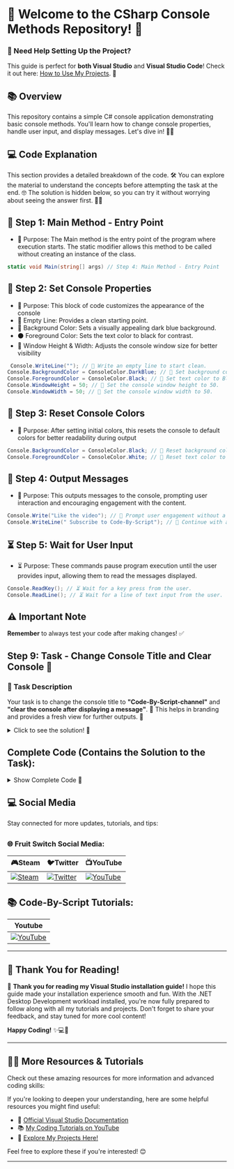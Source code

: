 # 🌟 Welcome to the CSharp Console Methods Repository! 🌟


### 📖 Need Help Setting Up the Project? 

This guide is perfect for **both Visual Studio** and **Visual Studio Code**! Check it out here: [How to Use My Projects](https://github.com/Code-By-Script/Guide-to-Using-the-Project). 🔗

## 📚 Overview
This repository contains a simple C# console application demonstrating basic console methods. You'll learn how to change console properties, handle user input, and display messages. Let's dive in! 🏊‍♂️

## 💻 Code Explanation 

This section provides a detailed breakdown of the code. 🛠️ You can explore the material to understand the concepts before attempting the task at the end. 🤓 The solution is hidden below, so you can try it without worrying about seeing the answer first. 👀✨

## 🚀 Step 1: Main Method - Entry Point
  - 🚀 Purpose: The Main method is the entry point of the program where execution starts. The static modifier allows this method to be called without creating an instance of the class.
```csharp
static void Main(string[] args) // Step 4: Main Method - Entry Point
 ```
## 🎨 Step 2: Set Console Properties
  - 🎨 Purpose: This block of code customizes the appearance of the console 
   - 🧹 Empty Line: Provides a clean starting point. 
   - 🌌 Background Color: Sets a visually appealing dark blue background. 
   - ⚫ Foreground Color: Sets the text color to black for contrast. 
   - 📏 Window Height & Width: Adjusts the console window size for better visibility
```csharp
 Console.WriteLine(""); // 📝 Write an empty line to start clean.
Console.BackgroundColor = ConsoleColor.DarkBlue; // 🎨 Set background color to Dark Blue.
Console.ForegroundColor = ConsoleColor.Black; // 🎨 Set text color to Black.
Console.WindowHeight = 50; // 📏 Set the console window height to 50.
Console.WindowWidth = 50; // 📏 Set the console window width to 50.
 ```
## 🎨 Step 3: Reset Console Colors
  - 🎨 Purpose: After setting initial colors, this resets the console to default colors for better readability during output
```csharp
Console.BackgroundColor = ConsoleColor.Black; // 🎨 Reset background color to Black.
Console.ForegroundColor = ConsoleColor.White; // 🎨 Reset text color to White.
 ```
## 💬 Step 4: Output Messages
  - 💬 Purpose: This outputs messages to the console, prompting user interaction and encouraging engagement with the content.
```csharp
Console.Write("Like the video"); // 💬 Prompt user engagement without a newline.
Console.WriteLine(" Subscribe to Code-By-Script"); // 💬 Continue with a new message on the next line.
 ```
## ⏳ Step 5: Wait for User Input
  - ⏳ Purpose: These commands pause program execution until the user provides input, allowing them to read the messages displayed.
```csharp
Console.ReadKey(); // ⏳ Wait for a key press from the user.
Console.ReadLine(); // ⏳ Wait for a line of text input from the user.
 ```
## ⚠️ Important Note
**Remember** to always test your code after making changes! ✅

## Step 9: Task - Change Console Title and Clear Console 🔧

### 🔧 Task Description
Your task is to change the console title to **"Code-By-Script-channel"** and **"clear the console after displaying a message"**. 📝 This helps in branding and provides a fresh view for further outputs. 🌟



<details>
<summary>Click to see the solution! 👀</summary>

### Solution:
- **Output Message**: Displays "Code-By-Script" to indicate branding.
- **Change Title**: Sets the console window title to the channel's name for identification.
- **Wait for Input**: Pauses execution, allowing the user to read the message.
- **Clear Console**: Removes all previous text to give a fresh view for future operations.
```csharp
Console.WriteLine("Code-By-Script"); // 💬 Output a message to the console.
Console.Title = "Code-By-Script-channel"; // 🔖 Change the console title to Code-By-Script-channel.
Console.ReadKey(); // ⏳ Wait for a key press before clearing.
Console.Clear(); // 🧹 Clear the console of all previous outputs.
 ```
</details> </details> 

## Complete Code (Contains the Solution to the Task):
<details>
<summary>Show Complete Code 👀 </summary>

```csharp
using System;

namespace MyApp
{
    internal class Program
    {
        static void Main(string[] args)
        {
            Console.WriteLine(""); // 💬 Print an empty line for spacing.

            Console.BackgroundColor = ConsoleColor.DarkBlue; // 🎨 Set background color to DarkBlue.
            Console.ForegroundColor = ConsoleColor.Black; // 🎨 Set text color to Black.
            Console.WindowHeight = 50; // 📏 Set console window height.
            Console.WindowWidth = 50; // 📏 Set console window width.

            Console.BackgroundColor = ConsoleColor.Black; // 🎨 Reset background color to Black.
            Console.ForegroundColor = ConsoleColor.White; // 🎨 Reset text color to White.

            Console.Write("Like the video"); // 💬 Prompt user to like the video.
            Console.WriteLine("Subscribe to Code-By-Script"); // 💬 Encourage users to subscribe.
            Console.ReadKey(); // ⏳ Wait for user to press a key.
            Console.ReadLine(); // ⏳ Wait for user to press Enter.

            // Task for you
            // Try to write something to the console 
            // Change the title of the console
            // On the next line, clear the console terminal

            Console.WriteLine("Code-By-Script"); // 💬 Output a message to the console.
            Console.Title = "Code-By-Script-channel"; // 🔖 Change the console title to Code-By-Script-channel.
            Console.ReadKey(); // ⏳ Wait for a key press before clearing.
            Console.Clear(); // 🧹 Clear the console of all previous outputs.
        }
    }
 ```

</details> </details> 

## 💻 **Social Media**

Stay connected for more updates, tutorials, and tips:
## <h3> 🌐 Fruit Switch Social Media: </h3>      
| **🎮Steam** | **🐦Twitter** | **📺YouTube** |
|-----------|-------------|--------------|
| [![Steam](https://img.icons8.com/?size=48&id=zNqjI8XKkCv0&format=png)](https://store.steampowered.com/app/2248480/Fruit_Switch/) | [![Twitter](https://img.icons8.com/?size=50&id=phOKFKYpe00C&format=png)](https://x.com/Fruit_Switch) | [![YouTube](https://img.icons8.com/?size=48&id=19318&format=png)](https://www.youtube.com/@FruitSwitchTeam) | 
## 📚 Code-By-Script Tutorials:
| **Youtube** | 
|-----------|
 [![YouTube](https://img.icons8.com/?size=48&id=19318&format=png)](https://www.youtube.com/@CodeByScript) | 
---

## 📝 **Thank You for Reading!**

🙏 **Thank you for reading my Visual Studio installation guide!** I hope this guide made your installation experience smooth and fun. With the .NET Desktop Development workload installed, you're now fully prepared to follow along with all my tutorials and projects. Don't forget to share your feedback, and stay tuned for more cool content!

**Happy Coding!** ✨💻🚀

---

## 🧑‍🏫 **More Resources & Tutorials**

Check out these amazing resources for more information and advanced coding skills:

If you're looking to deepen your understanding, here are some helpful resources you might find useful:

- 🌟 [Official Visual Studio Documentation](https://docs.microsoft.com/en-us/visualstudio/)
- 📚 [My Coding Tutorials on YouTube](https://www.youtube.com/@CodeByScript)
- 🚀 [Explore My Projects Here!](https://github.com/Code-By-Script?tab=stars)  

Feel free to explore these if you're interested! 😊

---

